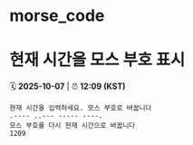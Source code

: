 # morse_code
# 현재 시간을 모스 부호 표시
<!-- MORSE_TIME_START -->
🗓️ **2025-10-07** | ⏰ **12:09 (KST)**

```
현재 시간을 입력하세요. 모스 부호로 바꿉니다
.---- ..--- ----- ----.
모스 부호를 다시 현재 시간으로 바꿉니다
1209
```
<!-- MORSE_TIME_END -->
